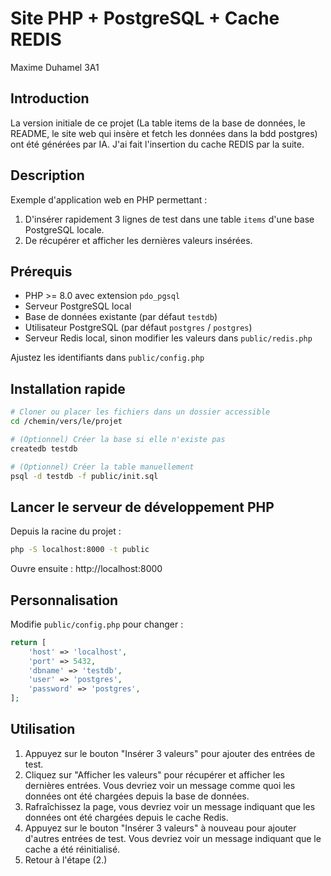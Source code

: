 # Site PHP + PostgreSQL + Cache REDIS

Maxime Duhamel 3A1

## Introduction

La version initiale de ce projet (La table items de la base de données, le README, le site web qui insère et fetch les données dans la bdd postgres) ont été générées par IA.
J'ai fait l'insertion du cache REDIS par la suite.

## Description
Exemple d'application web en PHP permettant :
1. D'insérer rapidement 3 lignes de test dans une table `items` d'une base PostgreSQL locale.
2. De récupérer et afficher les dernières valeurs insérées.

## Prérequis
- PHP >= 8.0 avec extension `pdo_pgsql`
- Serveur PostgreSQL local
- Base de données existante (par défaut `testdb`)
- Utilisateur PostgreSQL (par défaut `postgres` / `postgres`)
- Serveur Redis local, sinon modifier les valeurs dans `public/redis.php`

Ajustez les identifiants dans `public/config.php` 

## Installation rapide
```bash
# Cloner ou placer les fichiers dans un dossier accessible
cd /chemin/vers/le/projet

# (Optionnel) Créer la base si elle n'existe pas
createdb testdb

# (Optionnel) Créer la table manuellement
psql -d testdb -f public/init.sql
```

## Lancer le serveur de développement PHP
Depuis la racine du projet :
```bash
php -S localhost:8000 -t public
```
Ouvre ensuite : http://localhost:8000

## Personnalisation
Modifie `public/config.php` pour changer :
```php
return [
    'host' => 'localhost',
    'port' => 5432,
    'dbname' => 'testdb',
    'user' => 'postgres',
    'password' => 'postgres',
];
```

## Utilisation
1. Appuyez sur le bouton "Insérer 3 valeurs" pour ajouter des entrées de test.
2. Cliquez sur "Afficher les valeurs" pour récupérer et afficher les dernières entrées. Vous devriez voir un message comme quoi les données ont été chargées depuis la base de données.
3. Rafraîchissez la page, vous devriez voir un message indiquant que les données ont été chargées depuis le cache Redis.
4. Appuyez sur le bouton "Insérer 3 valeurs" à nouveau pour ajouter d'autres entrées de test. Vous devriez voir un message indiquant que le cache a été réinitialisé.
5. Retour à l'étape (2.)